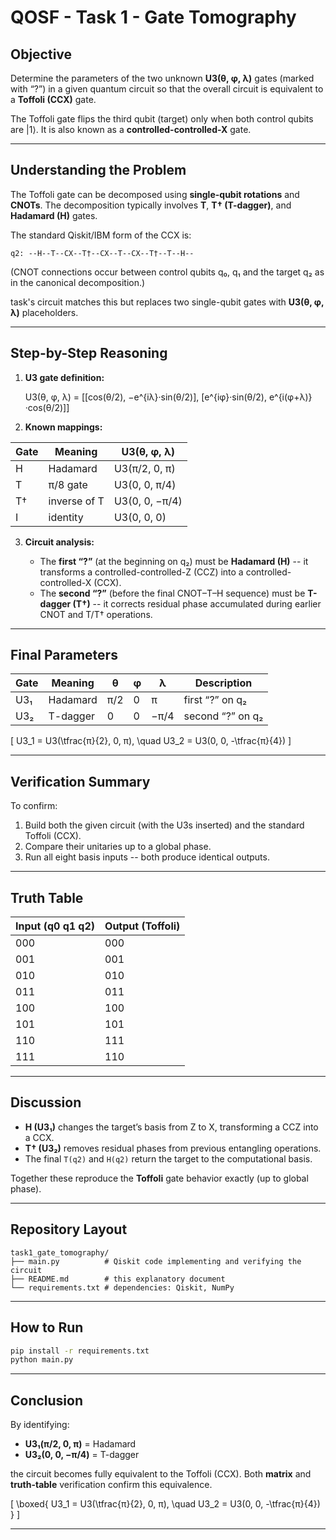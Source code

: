 # QOSF - Task 1 - Gate Tomography

## Objective

Determine the parameters of the two unknown **U3(θ, φ, λ)** gates (marked with “?”) in a given quantum circuit so that the overall circuit is equivalent to a **Toffoli (CCX)** gate.

The Toffoli gate flips the third qubit (target) only when both control qubits are |1⟩.
It is also known as a **controlled-controlled-X** gate.

---

## Understanding the Problem

The Toffoli gate can be decomposed using **single-qubit rotations** and **CNOTs**.
The decomposition typically involves **T**, **T† (T-dagger)**, and **Hadamard (H)** gates.

The standard Qiskit/IBM form of the CCX is:

```
q2: --H--T--CX--T†--CX--T--CX--T†--T--H--

```
(CNOT connections occur between control qubits q₀, q₁ and the target q₂ as in the canonical decomposition.)

task's circuit matches this but replaces two single-qubit gates with **U3(θ, φ, λ)** placeholders.

---

## Step-by-Step Reasoning

1. **U3 gate definition:**

   U3(θ, φ, λ) = [[cos(θ/2), −e^{iλ}·sin(θ/2)],
                  [e^{iφ}·sin(θ/2), e^{i(φ+λ)}·cos(θ/2)]]

2. **Known mappings:**

| Gate | Meaning      | U3(θ, φ, λ)    |
| ---- | ------------ | -------------- |
| H    | Hadamard     | U3(π/2, 0, π)  |
| T    | π/8 gate     | U3(0, 0, π/4)  |
| T†   | inverse of T | U3(0, 0, −π/4) |
| I    | identity     | U3(0, 0, 0)    |

3. **Circuit analysis:**

   * The **first “?”** (at the beginning on q₂) must be **Hadamard (H)** -- it transforms a controlled-controlled-Z (CCZ) into a controlled-controlled-X (CCX). 
   * The **second “?”** (before the final CNOT–T–H sequence) must be **T-dagger (T†)** -- it corrects residual phase accumulated during earlier CNOT and T/T† operations.

---

## Final Parameters

| Gate | Meaning  | θ   | φ | λ    | Description      |
| ---- | -------- | --- | - | ---- | ---------------- |
| U3₁  | Hadamard | π/2 | 0 | π    | first “?” on q₂  |
| U3₂  | T-dagger | 0   | 0 | −π/4 | second “?” on q₂ |

[
U3_1 = U3(\tfrac{π}{2}, 0, π), \quad U3_2 = U3(0, 0, -\tfrac{π}{4})
]

---

## Verification Summary

To confirm:

1. Build both the given circuit (with the U3s inserted) and the standard Toffoli (CCX).
2. Compare their unitaries up to a global phase.
3. Run all eight basis inputs -- both produce identical outputs.

---

## Truth Table

| Input (q0 q1 q2) | Output (Toffoli) |
| ---------------- | ---------------- |
| 000              | 000              |
| 001              | 001              |
| 010              | 010              |
| 011              | 011              |
| 100              | 100              |
| 101              | 101              |
| 110              | 111              |
| 111              | 110              |

---

## Discussion

* **H (U3₁)** changes the target’s basis from Z to X, transforming a CCZ into a CCX.
* **T† (U3₂)** removes residual phases from previous entangling operations.
* The final `T(q2)` and `H(q2)` return the target to the computational basis.

Together these reproduce the **Toffoli** gate behavior exactly (up to global phase).

---

## Repository Layout

```
task1_gate_tomography/
├── main.py          # Qiskit code implementing and verifying the circuit
├── README.md        # this explanatory document
└── requirements.txt # dependencies: Qiskit, NumPy
```

---

## How to Run

```bash
pip install -r requirements.txt
python main.py
```

---

## Conclusion

By identifying:

* **U3₁(π/2, 0, π)** = Hadamard
* **U3₂(0, 0, −π/4)** = T-dagger

the circuit becomes fully equivalent to the Toffoli (CCX).
Both **matrix** and **truth-table** verification confirm this equivalence.

[
\boxed{
U3_1 = U3(\tfrac{π}{2}, 0, π), \quad U3_2 = U3(0, 0, -\tfrac{π}{4})
}
]

---
